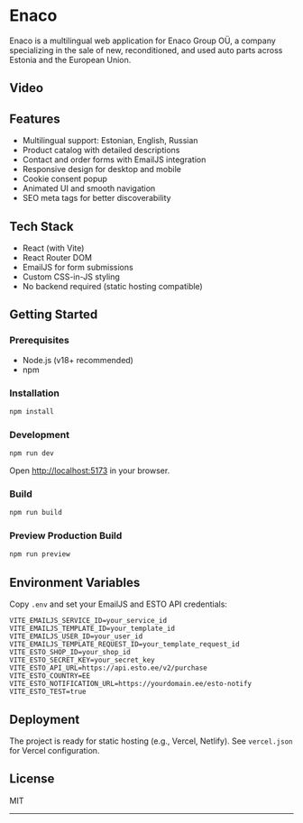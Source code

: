 # Enaco

Enaco is a multilingual web application for Enaco Group OÜ, a company specializing in the sale of new, reconditioned, and used auto parts across Estonia and the European Union.

## Video


## Features

- Multilingual support: Estonian, English, Russian
- Product catalog with detailed descriptions
- Contact and order forms with EmailJS integration
- Responsive design for desktop and mobile
- Cookie consent popup
- Animated UI and smooth navigation
- SEO meta tags for better discoverability

## Tech Stack

- React (with Vite)
- React Router DOM
- EmailJS for form submissions
- Custom CSS-in-JS styling
- No backend required (static hosting compatible)

## Getting Started

### Prerequisites

- Node.js (v18+ recommended)
- npm

### Installation

```bash
npm install
```

### Development

```bash
npm run dev
```

Open [http://localhost:5173](http://localhost:5173) in your browser.

### Build

```bash
npm run build
```

### Preview Production Build

```bash
npm run preview
```

## Environment Variables

Copy `.env` and set your EmailJS and ESTO API credentials:

```
VITE_EMAILJS_SERVICE_ID=your_service_id
VITE_EMAILJS_TEMPLATE_ID=your_template_id
VITE_EMAILJS_USER_ID=your_user_id
VITE_EMAILJS_TEMPLATE_REQUEST_ID=your_template_request_id
VITE_ESTO_SHOP_ID=your_shop_id
VITE_ESTO_SECRET_KEY=your_secret_key
VITE_ESTO_API_URL=https://api.esto.ee/v2/purchase
VITE_ESTO_COUNTRY=EE
VITE_ESTO_NOTIFICATION_URL=https://yourdomain.ee/esto-notify
VITE_ESTO_TEST=true
```

## Deployment

The project is ready for static hosting (e.g., Vercel, Netlify). See `vercel.json` for Vercel configuration.

## License

MIT

---

